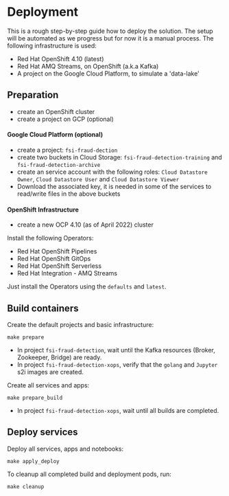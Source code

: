 # Deployment

This is a rough step-by-step guide how to deploy the solution. The setup will be automated as we progress but for now it is 
a manual process. The following infrastructure is used:

* Red Hat OpenShift 4.10 (latest)
* Red Hat AMQ Streams, on OpenShift (a.k.a Kafka)
* A project on the Google Cloud Platform, to simulate a 'data-lake'

## Preparation

* create an OpenShift cluster
* create a project on GCP (optional)

#### Google Cloud Platform (optional)

* create a project: `fsi-fraud-dection`
* create two buckets in Cloud Storage: `fsi-fraud-detection-training` and `fsi-fraud-detection-archive`
* create an service account with the following roles: `Cloud Datastore Owner`, `Cloud Datastore User` and `Cloud Datastore Viewer`
* Download the associated key, it is needed in some of the services to read/write files in the above buckets

#### OpenShift Infrastructure

* create a new OCP 4.10 (as of April 2022) cluster

Install the following Operators:

* Red Hat OpenShift Pipelines
* Red Hat OpenShift GitOps
* Red Hat OpenShift Serverless
* Red Hat Integration - AMQ Streams

Just install the Operators using the `defaults` and `latest`.
 
## Build containers

Create the default projects and basic infrastructure:

```shell
make prepare
```

* In project `fsi-fraud-detection`, wait until the Kafka resources (Broker, Zookeeper, Bridge) are ready.
* In project `fsi-fraud-detection-xops`, verify that the `golang` and `Jupyter` s2i images are created.

Create all services and apps:

```shell
make prepare_build
```

* In project `fsi-fraud-detection-xops`, wait until all builds are completed.

## Deploy services

Deploy all services, apps and notebooks:

```shell
make apply_deploy
```

To cleanup all completed build and deployment pods, run:

```shell
make cleanup
```
